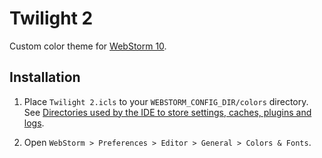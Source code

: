 # Twilight 2

Custom color theme for [WebStorm 10](https://www.jetbrains.com/webstorm/).

## Installation

1. Place `Twilight 2.icls` to your `WEBSTORM_CONFIG_DIR/colors` directory. See [Directories used by the IDE to store settings, caches, plugins and logs](https://intellij-support.jetbrains.com/hc/en-us/articles/206827437-Directories-used-by-the-IDE-to-store-settings-caches-plugins-and-logs).

2. Open `WebStorm > Preferences > Editor > General > Colors & Fonts`.
